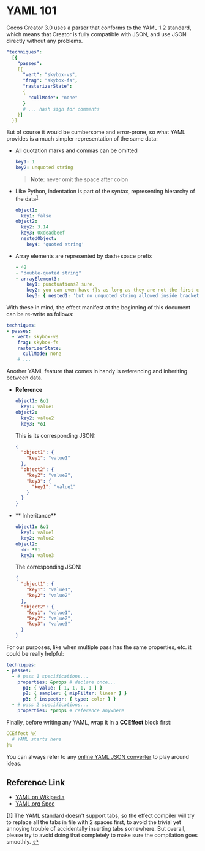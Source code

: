 # YAML 101

Cocos Creator 3.0 uses a parser that conforms to the YAML 1.2 standard, which means that Creator is fully compatible with JSON, and use JSON directly without any problems.

```yaml
"techniques":
  [{
    "passes":
    [{
      "vert": "skybox-vs",
      "frag": "skybox-fs",
      "rasterizerState":
      {
        "cullMode": "none"
      }
      # ... hash sign for comments
    }]
  }]
```

But of course it would be cumbersome and error-prone, so what YAML provides is a much simpler representation of the same data:

- All quotation marks and commas can be omitted

  ```yaml
  key1: 1
  key2: unquoted string
  ```

  > **Note**: never omit the space after colon

- Like Python, indentation is part of the syntax, representing hierarchy of the data<sup id="a1">[1](#f1)</sup>

  ```yaml
  object1:
    key1: false
  object2:
    key2: 3.14
    key3: 0xdeadbeef
    nestedObject:
      key4: 'quoted string'
  ```

- Array elements are represented by dash+space prefix

  ```yaml
  - 42
  - "double-quoted string"
  - arrayElement3:
      key1: punctuations? sure.
      key2: you can even have {}s as long as they are not the first character
      key3: { nested1: 'but no unquoted string allowed inside brackets', nested2: 'also notice the comma is back too' }
  ```

With these in mind, the effect manifest at the beginning of this document can be re-write as follows:

```yaml
techniques:
- passes:
  - vert: skybox-vs
    frag: skybox-fs
    rasterizerState:
      cullMode: none
    # ...
```

Another YAML feature that comes in handy is referencing and inheriting between data.

- **Reference**

  ```yaml
  object1: &o1
    key1: value1
  object2:
    key2: value2
    key3: *o1
  ```

  This is its corresponding JSON:

  ```json
  {
    "object1": {
      "key1": "value1"
    },
    "object2": {
      "key2": "value2",
      "key3": {
        "key1": "value1"
      }
    }
  }
  ```

- ** Inheritance**

  ```yaml
  object1: &o1
    key1: value1
    key2: value2
  object2:
    <<: *o1
    key3: value3
  ```

  The corresponding JSON:

  ```json
  {
    "object1": {
      "key1": "value1",
      "key2": "value2"
    },
    "object2": {
      "key1": "value1",
      "key2": "value2",
      "key3": "value3"
    }
  }
  ```

For our purposes, like when multiple pass has the same properties, etc. it could be really helpful:

```yaml
techniques:
- passes:
  - # pass 1 specifications...
    properties: &props # declare once...
      p1: { value: [ 1, 1, 1, 1 ] }
      p2: { sampler: { mipFilter: linear } }
      p3: { inspector: { type: color } }
  - # pass 2 specifications...
    properties: *props # reference anywhere
```

Finally, before writing any YAML, wrap it in a **CCEffect** block first:

```yaml
CCEffect %{
  # YAML starts here
}%
```

You can always refer to any [online YAML JSON converter](https://codebeautify.org/yaml-to-json-xml-csv) to play around ideas.

## Reference Link

- [YAML on Wikipedia](https://en.wikipedia.org/wiki/YAML)
- [YAML.org Spec](https://yaml.org/spec/1.2/spec.html)

<b id="f1">[1]</b> The YAML standard doesn't support tabs, so the effect compiler will try to replace all the tabs in file with 2 spaces first, to avoid the trivial yet annoying trouble of accidentally inserting tabs somewhere. But overall, please try to avoid doing that completely to make sure the compilation goes smoothly. [↩](#a1)<br>
